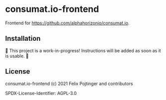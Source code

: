 # consumat.io-frontend

Frontend for https://github.com/alphahorizonio/consumat.io.

## Installation

🚧 This project is a work-in-progress! Instructions will be added as soon as it is usable. 🚧

## License

consumat.io-frontend (c) 2021 Felix Pojtinger and contributors

SPDX-License-Identifier: AGPL-3.0
